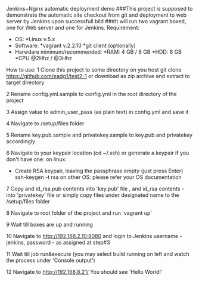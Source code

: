 Jenkins+Nginx automatic deployment demo
###This project is supposed to demonstrate the automatic site checkout from git and deployment to web server by Jenkins upon successfull bild
###It will run two vagrant boxed, one for Web server and one for Jenkins.
Requirement:
  - OS: 
   *Linux v.5.x
  - Software:
   *vagrant v.2.2.10
   *git client (optionally)
  - Harwdare minimum/recommended:
   *RAM: 4 GB / 8 GB
   *HDD: 8 GB
  *CPU @2Hhz / @3Hhz
   
How to use:
1 Clone this project to some directory on you host
 git clone https://github.com/eadg1/test2-1
 or download as zip archive and extract to target directory

2 Rename config.yml.sample to config.yml in the root directory of the project

3 Assign value to admin_user_pass (as plain text) in config.yml and save it

4 Navigate to /setup/files folder

5 Rename key.pub.sample and privatekey.sample to key.pub and privatekey accordingly

6 Navigate to your keypair location (cd ~/.ssh) or generate a keypair if you don't have one:
 on linux:
 - Create RSA keypair, leaving the passphrase empty (just press Enter)
    ssh-keygen -t rsa
 on other OS: please refer your OS documentation
 
 7 Copy and id_rsa.pub contents into 'key.pub' file , and id_rsa contents - into 'privatekey' file or simply copy files under designated name to  the /setup/files folder
 
 8 Navigate to root folder of the project and run 'vagrant up'
 
 9 Wait till boxes are up and running
 
 10 Navigate to http://192.168.2.10:8080 and login to Jenkins
    username - jenkins, password - as assigned at step#3
 
 11 Wait till job run&execute (you may select build running on left and watch the process under 'Console output')
 
 12 Navigate to http://192.168.8.21/
    You should see 'Hello World!' 
    
    
 
 
 
   